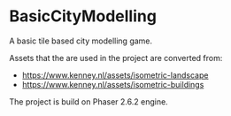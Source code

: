 # BasicCityModelling
A basic tile based city modelling game.

Assets that the are used in the project are converted from:
*   https://www.kenney.nl/assets/isometric-landscape
*   https://www.kenney.nl/assets/isometric-buildings
    
The project is build on Phaser 2.6.2 engine.
